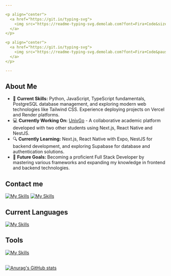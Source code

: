 ```yaml
---

<p align="center">
  <a href="https://git.io/typing-svg">
    <img src="https://readme-typing-svg.demolab.com?font=Fira+Code&size=25&duration=1&pause=1000&color=B08CF7&background=FFFFFF00&center=true&vCenter=true&repeat=false&width=435&lines=Tomas+C%C3%B3rdoba+Urquijo" alt="Typing SVG" />
  </a>
</p>

<p align="center">
  <a href="https://git.io/typing-svg">
    <img src="https://readme-typing-svg.demolab.com?font=Fira+Code&pause=1000&color=B08CF7&background=FFFFFF00&center=true&vCenter=true&width=435&lines=3rd-year+Software+Engineering;University+of+Medell%C3%ADn+student;Aspiring+Full+Stack+Developer" alt="Typing SVG" />
  </a>
</p>

---
```


<h2>About Me</h2>

- 🚀 **Current Skills:** Python, JavaScript, TypeScript fundamentals, PostgreSQL database management, and exploring modern web technologies like Tailwind CSS. Experience deploying projects on Vercel and Render platforms.
- 💻 **Currently Working On:** [UnivGo](https://github.com/JaaysCode/UnivGo) - A collaborative academic platform developed with two other students using Next.js, React Native and NestJS.
- 🔍 **Currently Learning:** Next.js, React Native with Expo, NestJS for backend development, and exploring Supabase for database and authentication solutions.
- 🎯 **Future Goals:** Becoming a proficient Full Stack Developer by mastering various frameworks and expanding my knowledge in frontend and backend technologies.

<h2>Contact me</h2>

[![My Skills](https://skillicons.dev/icons?i=linkedin)](https://www.linkedin.com/in/tomas-córdoba-82a68b308)
[![My Skills](https://skillicons.dev/icons?i=gmail)](mailto:tcordoba745@soyudemedellin.edu.co)

<h2>Current Languages</h2>

[![My Skills](https://skillicons.dev/icons?i=py,js,html,css,typescript)](https://skillicons.dev)

<h2>Tools</h2>

[![My Skills](https://skillicons.dev/icons?i=vscode,git,npm,react,next,nodejs,nestjs,tailwind,mysql,supabase,vercel,aws,figma)](https://skillicons.dev)

<br>

  <a href="https://github.com/T-cordoba">
      <img src="https://github-readme-stats.vercel.app/api?username=T-cordoba&hide=stars,prs&show_icons=true&theme=transparent&title_color=B08CF7FF&icon_color=7f41fa&text_color=b8b8b8&border_color=B08CF7&rank_icon=github" alt="Anurag's GitHub stats">
  </a>
